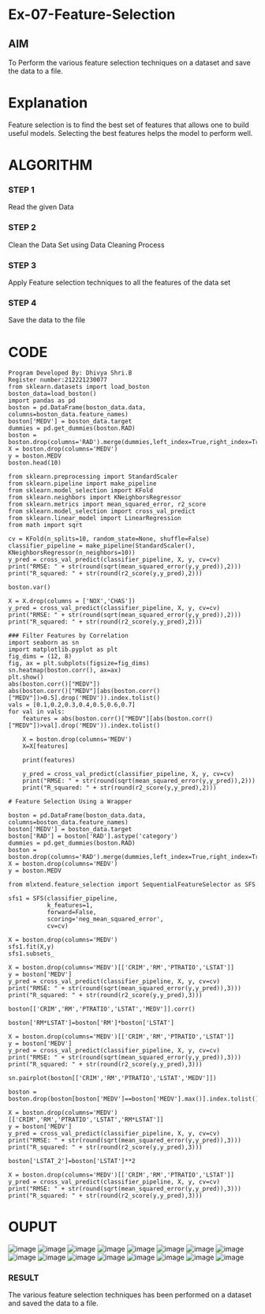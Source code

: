 # Ex-07-Feature-Selection
## AIM
To Perform the various feature selection techniques on a dataset and save the data to a file. 

# Explanation
Feature selection is to find the best set of features that allows one to build useful models.
Selecting the best features helps the model to perform well. 

# ALGORITHM
### STEP 1
Read the given Data
### STEP 2
Clean the Data Set using Data Cleaning Process
### STEP 3
Apply Feature selection techniques to all the features of the data set
### STEP 4
Save the data to the file


# CODE
```
Program Developed By: Dhivya Shri.B
Register number:212221230077
from sklearn.datasets import load_boston
boston_data=load_boston()
import pandas as pd
boston = pd.DataFrame(boston_data.data, columns=boston_data.feature_names)
boston['MEDV'] = boston_data.target
dummies = pd.get_dummies(boston.RAD)
boston = boston.drop(columns='RAD').merge(dummies,left_index=True,right_index=True)
X = boston.drop(columns='MEDV')
y = boston.MEDV
boston.head(10)

from sklearn.preprocessing import StandardScaler
from sklearn.pipeline import make_pipeline
from sklearn.model_selection import KFold
from sklearn.neighbors import KNeighborsRegressor
from sklearn.metrics import mean_squared_error, r2_score
from sklearn.model_selection import cross_val_predict
from sklearn.linear_model import LinearRegression
from math import sqrt

cv = KFold(n_splits=10, random_state=None, shuffle=False)
classifier_pipeline = make_pipeline(StandardScaler(), KNeighborsRegressor(n_neighbors=10))
y_pred = cross_val_predict(classifier_pipeline, X, y, cv=cv)
print("RMSE: " + str(round(sqrt(mean_squared_error(y,y_pred)),2)))
print("R_squared: " + str(round(r2_score(y,y_pred),2)))

boston.var()

X = X.drop(columns = ['NOX','CHAS'])
y_pred = cross_val_predict(classifier_pipeline, X, y, cv=cv)
print("RMSE: " + str(round(sqrt(mean_squared_error(y,y_pred)),2)))
print("R_squared: " + str(round(r2_score(y,y_pred),2)))

### Filter Features by Correlation
import seaborn as sn
import matplotlib.pyplot as plt
fig_dims = (12, 8)
fig, ax = plt.subplots(figsize=fig_dims)
sn.heatmap(boston.corr(), ax=ax)
plt.show()
abs(boston.corr()["MEDV"])
abs(boston.corr()["MEDV"][abs(boston.corr()["MEDV"])>0.5].drop('MEDV')).index.tolist()
vals = [0.1,0.2,0.3,0.4,0.5,0.6,0.7]
for val in vals:
    features = abs(boston.corr()["MEDV"][abs(boston.corr()["MEDV"])>val].drop('MEDV')).index.tolist()
    
    X = boston.drop(columns='MEDV')
    X=X[features]
    
    print(features)

    y_pred = cross_val_predict(classifier_pipeline, X, y, cv=cv)
    print("RMSE: " + str(round(sqrt(mean_squared_error(y,y_pred)),2)))
    print("R_squared: " + str(round(r2_score(y,y_pred),2)))

# Feature Selection Using a Wrapper

boston = pd.DataFrame(boston_data.data, columns=boston_data.feature_names)
boston['MEDV'] = boston_data.target
boston['RAD'] = boston['RAD'].astype('category')
dummies = pd.get_dummies(boston.RAD)
boston = boston.drop(columns='RAD').merge(dummies,left_index=True,right_index=True)
X = boston.drop(columns='MEDV')
y = boston.MEDV

from mlxtend.feature_selection import SequentialFeatureSelector as SFS

sfs1 = SFS(classifier_pipeline, 
           k_features=1, 
           forward=False, 
           scoring='neg_mean_squared_error',
           cv=cv)

X = boston.drop(columns='MEDV')
sfs1.fit(X,y)
sfs1.subsets_

X = boston.drop(columns='MEDV')[['CRIM','RM','PTRATIO','LSTAT']]
y = boston['MEDV']
y_pred = cross_val_predict(classifier_pipeline, X, y, cv=cv)
print("RMSE: " + str(round(sqrt(mean_squared_error(y,y_pred)),3)))
print("R_squared: " + str(round(r2_score(y,y_pred),3)))

boston[['CRIM','RM','PTRATIO','LSTAT','MEDV']].corr()

boston['RM*LSTAT']=boston['RM']*boston['LSTAT']

X = boston.drop(columns='MEDV')[['CRIM','RM','PTRATIO','LSTAT']]
y = boston['MEDV']
y_pred = cross_val_predict(classifier_pipeline, X, y, cv=cv)
print("RMSE: " + str(round(sqrt(mean_squared_error(y,y_pred)),3)))
print("R_squared: " + str(round(r2_score(y,y_pred),3)))

sn.pairplot(boston[['CRIM','RM','PTRATIO','LSTAT','MEDV']])

boston = boston.drop(boston[boston['MEDV']==boston['MEDV'].max()].index.tolist())

X = boston.drop(columns='MEDV')[['CRIM','RM','PTRATIO','LSTAT','RM*LSTAT']]
y = boston['MEDV']
y_pred = cross_val_predict(classifier_pipeline, X, y, cv=cv)
print("RMSE: " + str(round(sqrt(mean_squared_error(y,y_pred)),3)))
print("R_squared: " + str(round(r2_score(y,y_pred),3)))

boston['LSTAT_2']=boston['LSTAT']**2

X = boston.drop(columns='MEDV')[['CRIM','RM','PTRATIO','LSTAT']]
y_pred = cross_val_predict(classifier_pipeline, X, y, cv=cv)
print("RMSE: " + str(round(sqrt(mean_squared_error(y,y_pred)),3)))
print("R_squared: " + str(round(r2_score(y,y_pred),3)))
```


# OUPUT
![image](https://user-images.githubusercontent.com/94505585/170406591-47feac04-6cc9-4892-b5c3-433f1d8d50bb.png)
![image](https://user-images.githubusercontent.com/94505585/170406697-6a97d8fd-b310-4352-a30a-c1adfc4a0bcb.png)
![image](https://user-images.githubusercontent.com/94505585/170406735-a7d9e5a9-c2fa-4879-ac98-26abb47d0ee4.png)
![image](https://user-images.githubusercontent.com/94505585/170406761-e9529da2-9b56-4590-bb4f-6d52cf94af8b.png)
![image](https://user-images.githubusercontent.com/94505585/170406784-a6c8952a-a730-477e-9415-a8e3409866fc.png)
![image](https://user-images.githubusercontent.com/94505585/170406804-8adcb545-9eb2-47f4-a344-c444b038c0a5.png)
![image](https://user-images.githubusercontent.com/94505585/170406816-235fd4c5-f4f9-4cc7-9054-c284c6925144.png)
![image](https://user-images.githubusercontent.com/94505585/170406839-a4534b51-9a1f-4628-90ba-38393d30e65f.png)
![image](https://user-images.githubusercontent.com/94505585/170406858-b2d8e732-8d3a-4284-8e65-9737d5badc74.png)
![image](https://user-images.githubusercontent.com/94505585/170406874-74641eeb-e3e5-45c4-bc29-9b13309261e0.png)
![image](https://user-images.githubusercontent.com/94505585/170406890-c590bde6-d009-47ad-9a3d-2ec4f3c16781.png)
![image](https://user-images.githubusercontent.com/94505585/170406901-b9ab21e5-11ed-4ccb-9f7a-3ef0aaa5dd62.png)
![image](https://user-images.githubusercontent.com/94505585/170406920-1ed23c3b-fd72-41fb-a5e4-6caf586b9620.png)
![image](https://user-images.githubusercontent.com/94505585/170406931-60102e9b-3b65-4466-b683-f5941fe113b3.png)
![image](https://user-images.githubusercontent.com/94505585/170406949-019df07e-1ef1-49fd-880a-6b84c914d1bf.png)
![image](https://user-images.githubusercontent.com/94505585/170406966-4fafb6f2-64b9-4b47-84ef-b532d498f145.png)

### RESULT
The various feature selection techniques has been performed on a dataset and saved the data to a file.
















